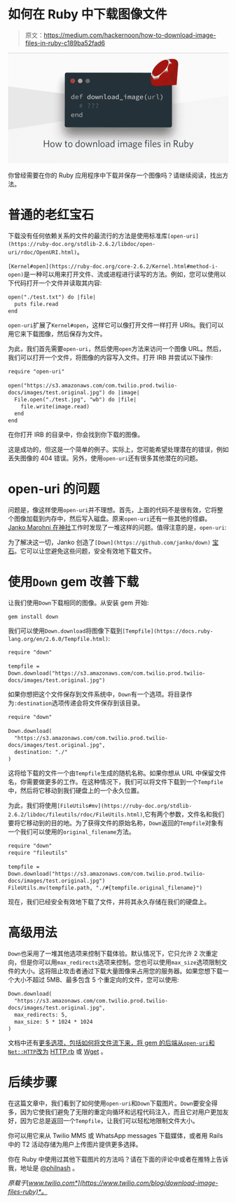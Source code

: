 # 如何在 Ruby 中下载图像文件

> 原文：<https://medium.com/hackernoon/how-to-download-image-files-in-ruby-c189ba52fad6>

![](img/12a456dc5ac9d6e24c797d3900e08bde.png)

你曾经需要在你的 Ruby 应用程序中下载并保存一个图像吗？请继续阅读，找出方法。

# 普通的老红宝石

下载没有任何依赖关系的文件的最流行的方法是使用标准库`[open-uri](https://ruby-doc.org/stdlib-2.6.2/libdoc/open-uri/rdoc/OpenURI.html)`。

`[Kernel#open](https://ruby-doc.org/core-2.6.2/Kernel.html#method-i-open)`是一种可以用来打开文件、流或进程进行读写的方法。例如，您可以使用以下代码打开一个文件并读取其内容:

```
open("./test.txt") do |file|
  puts file.read
end
```

`open-uri`扩展了`Kernel#open`，这样它可以像打开文件一样打开 URIs。我们可以用它来下载图像，然后保存为文件。

为此，我们首先需要`open-uri`，然后使用`open`方法来访问一个图像 URL。然后，我们可以打开一个文件，将图像的内容写入文件。打开 IRB 并尝试以下操作:

```
require "open-uri"

open("https://s3.amazonaws.com/com.twilio.prod.twilio-docs/images/test.original.jpg") do |image|
  File.open("./test.jpg", "wb") do |file|
    file.write(image.read)
  end
end
```

在你打开 IRB 的目录中，你会找到你下载的图像。

这是成功的，但这是一个简单的例子。实际上，您可能希望处理潜在的错误，例如丢失图像的 404 错误。另外，使用`open-uri`还有很多其他潜在的问题。

# open-uri 的问题

问题是，像这样使用`open-uri`并不理想。首先，上面的代码不是很有效，它将整个图像加载到内存中，然后写入磁盘。原来`open-uri`还有一些其他的怪癖。 [Janko Marohni 在](https://twin.github.io/improving-open-uri/)[神社](https://github.com/shrinerb/shrine)工作时发现了一堆这样的问题。值得注意的是，`open-uri`:

为了解决这一切，Janko 创造了`[Down](https://github.com/janko/down)` [宝石](https://github.com/janko/down)。它可以让您避免这些问题，安全有效地下载文件。

# 使用`Down` gem 改善下载

让我们使用`Down`下载相同的图像。从安装 gem 开始:

```
gem install down
```

我们可以使用`Down.download`将图像下载到`[Tempfile](https://docs.ruby-lang.org/en/2.6.0/Tempfile.html)`:

```
require "down"

tempfile = Down.download("https://s3.amazonaws.com/com.twilio.prod.twilio-docs/images/test.original.jpg")
```

如果你想把这个文件保存到文件系统中，`Down`有一个选项。将目录作为`:destination`选项传递会将文件保存到该目录。

```
require "down"

Down.download(
  "https://s3.amazonaws.com/com.twilio.prod.twilio-docs/images/test.original.jpg",
  destination: "./"
)
```

这将给下载的文件一个由`Tempfile`生成的随机名称。如果你想从 URL 中保留文件名，你需要做更多的工作。在这种情况下，我们可以将文件下载到一个`Tempfile`中，然后将它移动到我们硬盘上的一个永久位置。

为此，我们将使用`[FileUtils#mv](https://ruby-doc.org/stdlib-2.6.2/libdoc/fileutils/rdoc/FileUtils.html)`,它有两个参数，文件名和我们要将它移动到的目的地。为了获得文件的原始名称，`Down`返回的`Tempfile`对象有一个我们可以使用的`original_filename`方法。

```
require "down"
require "fileutils"

tempfile = Down.download("https://s3.amazonaws.com/com.twilio.prod.twilio-docs/images/test.original.jpg")
FileUtils.mv(tempfile.path, "./#{tempfile.original_filename}")
```

现在，我们已经安全有效地下载了文件，并将其永久存储在我们的硬盘上。

# 高级用法

`Down`也采用了一堆其他选项来控制下载体验。默认情况下，它只允许 2 次重定向，但是你可以用`max_redirects`选项来控制。您也可以使用`max_size`选项限制文件的大小。这将阻止攻击者通过下载大量图像来占用您的服务器。如果您想下载一个大小不超过 5MB、最多包含 5 个重定向的文件，您可以使用:

```
Down.download(
  "https://s3.amazonaws.com/com.twilio.prod.twilio-docs/images/test.original.jpg",
  max_redirects: 5,
  max_size: 5 * 1024 * 1024
)
```

文档中还有[更多选项，包括如何将文件流下来，将 gem 的后端从`open-uri`和`Net::HTTP`改为](https://github.com/janko/down) [HTTP.rb](https://github.com/janko/down#httprb) 或 [Wget](https://github.com/janko/down#wget-experimental) 。

# 后续步骤

在这篇文章中，我们看到了如何使用`open-uri`和`Down`下载图片。`Down`要安全得多，因为它使我们避免了无限的重定向循环和远程代码注入，而且它对用户更加友好，因为它总是返回一个`Tempfile`，让我们可以轻松地限制文件大小。

你可以用它来从 Twilio MMS 或 WhatsApp messages 下载媒体，或者用 Rails 中的 T2 活动存储为用户上传图片提供更多选择。

你在 Ruby 中使用过其他下载图片的方法吗？请在下面的评论中或者在推特上告诉我，地址是 [@philnash](https://twitter.com/philnash) 。

*原载于*[*www.twilio.com*](https://www.twilio.com/blog/download-image-files-ruby)*。*